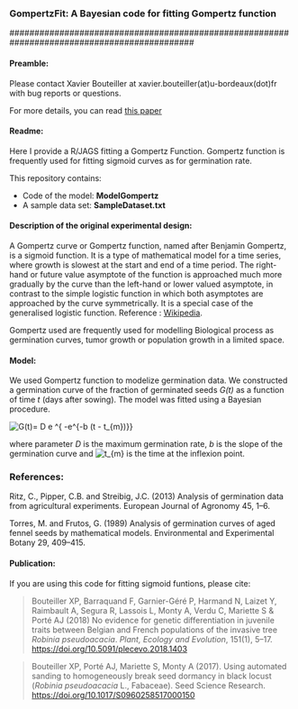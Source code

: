 ### GompertzFit: A Bayesian code for fitting Gompertz function
#############################################################################################

#### Preamble:

Please contact Xavier Bouteiller at xavier.bouteiller(at)u-bordeaux(dot)fr with bug reports or questions. 

For more details, you can read [this paper](https://www.cambridge.org/core/journals/seed-science-research/article/using-automated-sanding-to-homogeneously-break-seed-dormancy-in-black-locust-robinia-pseudoacacia-l-fabaceae/811101B9C7853FC8EC628BAB0A3E1EE4)

#### Readme:

Here I provide a R/JAGS fitting a Gompertz Function. Gompertz function is frequently used for fitting sigmoid curves as for germination rate.

This repository contains:
- Code of the model: **ModelGompertz**
- A sample data set: **SampleDataset.txt**

#### Description of the original experimental design:

A Gompertz curve or Gompertz function, named after Benjamin Gompertz, is a sigmoid function. It is a type of mathematical model for a time series, where growth is slowest at the start and end of a time period. The right-hand or future value asymptote of the function is approached much more gradually by the curve than the left-hand or lower valued asymptote, in contrast to the simple logistic function in which both asymptotes are approached by the curve symmetrically. It is a special case of the generalised logistic function. Reference : [Wikipedia](https://en.wikipedia.org/wiki/Gompertz_function).

Gompertz used are frequently used for modelling Biological process as germination curves, tumor growth or population growth in a limited space.

#### Model:

We used Gompertz function to modelize germination data. We constructed a germination curve of the fraction of germinated seeds _G(t)_ as a function of time _t_ (days after sowing). The model was fitted using a Bayesian procedure. 

<img src="https://latex.codecogs.com/gif.latex?G(t)=&space;D&space;e&space;^{&space;-e^{-b&space;(t&space;-&space;t_{m})}}" title="G(t)= D e ^{ -e^{-b (t - t_{m})}}" />

where parameter _D_ is the maximum germination rate, _b_ is the slope of the germination curve and <img src="https://latex.codecogs.com/gif.latex?t_{m}" title="t_{m}" /> is the time at the inflexion point.

### References:

Ritz, C., Pipper, C.B. and Streibig, J.C. (2013) Analysis of germination data from agricultural experiments. European Journal of Agronomy 45, 1–6.

Torres, M. and Frutos, G. (1989) Analysis of germination curves of aged fennel seeds by mathematical models. Environmental and Experimental Botany 29, 409–415.

#### Publication:

If you are using this code for fitting sigmoid funtions, please cite:

>Bouteiller XP, Barraquand F, Garnier-Géré P, Harmand N, Laizet Y, Raimbault A, Segura R, Lassois L, Monty A, Verdu C, Mariette S & Porté AJ (2018) No evidence for genetic differentiation in juvenile traits between Belgian and French populations of the invasive tree *Robinia pseudoacacia*. *Plant, Ecology and Evolution*, 151(1), 5–17. https://doi.org/10.5091/plecevo.2018.1403

>Bouteiller XP, Porté AJ, Mariette S, Monty A (2017). Using automated sanding to homogeneously break seed dormancy in black locust (*Robinia pseudoacacia* L., Fabaceae). Seed Science Research. https://doi.org/10.1017/S0960258517000150
